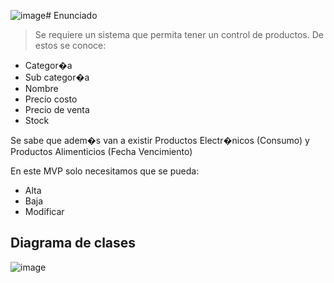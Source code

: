 ![image](https://github.com/AlejoAseijas/UAI-POO-TP/assets/54213917/e22a2e84-a690-49e7-be1f-3f045fae966b)# Enunciado

>Se requiere un sistema que permita tener un control de productos. De estos se conoce:

- Categor�a
- Sub categor�a
- Nombre
- Precio costo
- Precio de venta
- Stock

Se sabe que adem�s van a existir Productos Electr�nicos (Consumo) y Productos Alimenticios (Fecha Vencimiento)

En este MVP solo necesitamos que se pueda:

- Alta
- Baja
- Modificar

## Diagrama de clases

![image](https://github.com/AlejoAseijas/UAI-POO-TP/assets/54213917/3cf99906-e1f6-4ec8-bcdc-4807132c7100)
